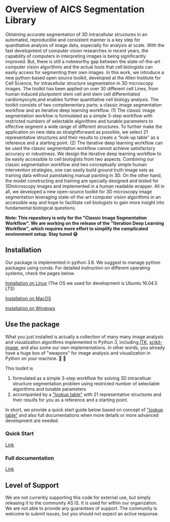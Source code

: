 # Overview of AICS Segmentation Library

Obtaining accurate segmentation of 3D intracellular structures in an
automated, reproducible and consistent manner is a key step for quantitative analysis of image data, especially for analysis at scale. With the fast development of computer vision researches in recent years, the capability of computers in interpreting images is being significantly improved. But, there is still a noteworthy gap between the state-of-the-art computer vision algorithms and the actual tools that cell biologists can easily access for segmenting their own images. In this work, we introduce a new python-based open source toolkit, developed at the Allen Institute for Cell Science, for intracellular structure segmentation in 3D microscopy images. The toolkit has been applied on over 30 different cell Lines, from human induced pluripotent stem cell and stem cell differentiated cardiomyocyte,and enables further quantitative cell biology analysis. The toolkit consists of two complementary parts: a classic image segmentation workflow 
and an iterative deep learning workflow. (1) The classic image segmentation workfow is formulated as a simple 3-step workflow with restricted numbers of selectable algorithms and tunable parameters to effective segment a wide range of different structures. To further make the application on new data as straightforward as possible, we select 21 representative structures and their results to create a “look-up table” as a reference and a starting point. (2) The iterative deep learning workflow can be used the classic segmentation workflow cannot achieve satisfactory accuracy or robustness. We design the 
iterative deep learning workflow to be easily accessible to cell biologists from two aspects. Combining our classic segmentation workflow and two conceptually simple human intervention strategies, one can easily build ground truth image sets as training data without painstaking manual painting in 3D. On the other hand, the model constructing and training are specially designed and tested for 3Dmicroscopy images and implemented in a human readable wrapper. All 
in all, we developed a new open-source toolkit for 3D microscopy image segmentation leveraging state-of-the-art computer vision algorithms in an accessible way and hope to facilitate cell biologists to gain more insight into fundamental biological questions.

**Note: This repository is only for the "Classic Image Segmentation Workflow". We are working on the release of the "Iteration Deep Learning Workflow", which requires more effort to simplify the complicated environment setup. Stay tuned :smiley:**


## Installation 

Our package is implemented in python 3.6. We suggest to manage python packages using conda. For detailed instruction on different operating systems, check the pages below.

[Installation on Linux](./docs/installation_linux.md) (The OS we used for development is Ubuntu 16.04.5 LTS)

[Installation on MacOS](./docs/installation_mac.md)

[Installation on Windows](./docs/installation_windows.md)


## Use the package

What you just installed is actually a collection of many many image analysis and visualization algorithms implemented in Python 3, including [ITK](https://itkpythonpackage.readthedocs.io/en/latest/), [scikit-image](http://scikit-image.org/docs/stable/), and also some our own implementations. In other words, you already have a huge box of "weapons" for image analysis and visualization in Python on your machine. :hammer: :wrench:

This toolkit is 
1. formulated as a simple 3-step workflow for solving 3D intracelluar structure segmentation problem using restricted number of selectable algorithms and tunable parameters
2. accompanied by a ["lookup table"](./docs/figure_3_lookup_table_20181029.pdf) with 21 representative structures and their results for you as a reference and a starting point.

In short, we provide a quick start guide below based on concept of ["lookup table"](./docs/figure_3_lookup_table_20181029.pdf) and also full documentations when more details or more advanced development are needed.



### Quick Start 

[Link](./docs/jupyter_lookup_table.md)

### Full documentation 

[Link](./docs/full_doc.md)

## Level of Support
We are not currently supporting this code for external use, but simply releasing it 
to the community AS IS. It is used for within our organization. We are not able to 
provide any guarantees of support. The community is welcome to submit issues, but 
you should not expect an active response.

